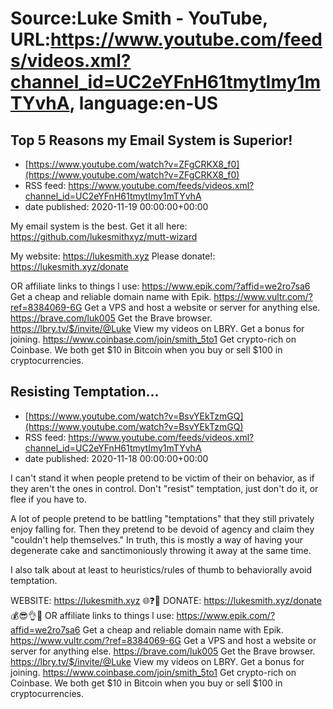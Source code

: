 # Source:Luke Smith - YouTube, URL:https://www.youtube.com/feeds/videos.xml?channel_id=UC2eYFnH61tmytImy1mTYvhA, language:en-US

## Top 5 Reasons my Email System is Superior!
 - [https://www.youtube.com/watch?v=ZFgCRKX8_f0](https://www.youtube.com/watch?v=ZFgCRKX8_f0)
 - RSS feed: https://www.youtube.com/feeds/videos.xml?channel_id=UC2eYFnH61tmytImy1mTYvhA
 - date published: 2020-11-19 00:00:00+00:00

My email system is the best. Get it all here:
https://github.com/lukesmithxyz/mutt-wizard

My website: https://lukesmith.xyz
Please donate!: https://lukesmith.xyz/donate

OR affiliate links to things l use:
https://www.epik.com/?affid=we2ro7sa6 Get a cheap and reliable domain name with Epik.
https://www.vultr.com/?ref=8384069-6G Get a VPS and host a website or server for anything else.
https://brave.com/luk005 Get the Brave browser.
https://lbry.tv/$/invite/@Luke View my videos on LBRY. Get a bonus for joining.
https://www.coinbase.com/join/smith_5to1 Get crypto-rich on Coinbase. We both get $10 in Bitcoin when you buy or sell $100 in cryptocurrencies.

## Resisting Temptation...
 - [https://www.youtube.com/watch?v=BsvYEkTzmGQ](https://www.youtube.com/watch?v=BsvYEkTzmGQ)
 - RSS feed: https://www.youtube.com/feeds/videos.xml?channel_id=UC2eYFnH61tmytImy1mTYvhA
 - date published: 2020-11-18 00:00:00+00:00

I can't stand it when people pretend to be victim of their on behavior, as if they aren't the ones in control. Don't "resist" temptation, just don't do it, or flee if you have to.

A lot of people pretend to be battling "temptations" that they still privately enjoy falling for. Then they pretend to be devoid of agency and claim they "couldn't help themselves." In truth, this is mostly a way of having your degenerate cake and sanctimoniously throwing it away at the same time.

I also talk about at least to heuristics/rules of thumb to behaviorally avoid temptation.

WEBSITE: https://lukesmith.xyz 🌐❓🔎
DONATE: https://lukesmith.xyz/donate 💰😎👌💯
OR affiliate links to things l use:
https://www.epik.com/?affid=we2ro7sa6 Get a cheap and reliable domain name with Epik.
https://www.vultr.com/?ref=8384069-6G Get a VPS and host a website or server for anything else.
https://brave.com/luk005 Get the Brave browser.
https://lbry.tv/$/invite/@Luke View my videos on LBRY. Get a bonus for joining.
https://www.coinbase.com/join/smith_5to1 Get crypto-rich on Coinbase. We both get $10 in Bitcoin when you buy or sell $100 in cryptocurrencies.


